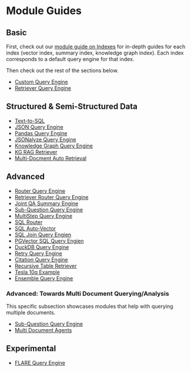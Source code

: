 # Module Guides

## Basic

First, check out our [module guide on Indexes](/python/framework/module_guides/indexing/modules) for in-depth guides for each index (vector index, summary index, knowledge graph index). Each index corresponds to a default query engine for that index.

Then check out the rest of the sections below.

- [Custom Query Engine](/python/examples/query_engine/custom_query_engine)
- [Retriever Query Engine](/python/examples/query_engine/customretrievers)

## Structured & Semi-Structured Data

- [Text-to-SQL](/python/examples/index_structs/struct_indices/sqlindexdemo)
- [JSON Query Engine](/python/examples/query_engine/json_query_engine)
- [Pandas Query Engine](/python/examples/query_engine/pandas_query_engine)
- [JSONalyze Query Engine](/python/examples/query_engine/jsonalyze_query_engine)
- [Knowledge Graph Query Engine](/python/examples/query_engine/knowledge_graph_query_engine)
- [KG RAG Retriever](/python/examples/query_engine/knowledge_graph_rag_query_engine)
- [Multi-Docment Auto Retrieval](/python/examples/query_engine/multi_doc_auto_retrieval/multi_doc_auto_retrieval)

## Advanced

- [Router Query Engine](/python/examples/query_engine/routerqueryengine)
- [Retriever Router Query Engine](/python/examples/query_engine/retrieverrouterqueryengine)
- [Joint QA Summary Engine](/python/examples/query_engine/jointqasummary)
- [Sub-Question Query Engine](/python/examples/query_engine/sub_question_query_engine)
- [MultiStep Query Engine](/python/examples/query_transformations/simpleindexdemo-multistep)
- [SQL Router](/python/examples/query_engine/sqlrouterqueryengine)
- [SQL Auto-Vector](/python/examples/query_engine/sqlautovectorqueryengine)
- [SQL Join Query Engien](/python/examples/query_engine/sqljoinqueryengine)
- [PGVector SQL Query Engien](/python/examples/query_engine/pgvector_sql_query_engine)
- [DuckDB Query Engine](/python/examples/index_structs/struct_indices/duckdb_sql_query)
- [Retry Query Engine](/python/examples/evaluation/retryquery)
- [Citation Query Engine](/python/examples/query_engine/citation_query_engine)
- [Recursive Table Retriever](/python/examples/query_engine/pdf_tables/recursive_retriever)
- [Tesla 10q Example](/python/examples/query_engine/sec_tables/tesla_10q_table)
- [Ensemble Query Engine](/python/examples/query_engine/ensemble_query_engine)

### Advanced: Towards Multi Document Querying/Analysis

This specific subsection showcases modules that help with querying multiple documents.

- [Sub-Question Query Engine](/python/examples/query_engine/sub_question_query_engine)
- [Multi Document Agents](/python/examples/agent/multi_document_agents-v1)

## Experimental

- [FLARE Query Engine](/python/examples/query_engine/flare_query_engine)
